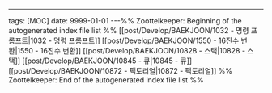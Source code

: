 ---
tags: [MOC]
date: 9999-01-01
---%% Zoottelkeeper: Beginning of the autogenerated index file list  %%
 [[post/Develop/BAEKJOON/1032 - 명령 프롬프트|1032 - 명령 프롬프트]]
 [[post/Develop/BAEKJOON/1550 - 16진수 변환|1550 - 16진수 변환]]
 [[post/Develop/BAEKJOON/10828 - 스택|10828 - 스택]]
 [[post/Develop/BAEKJOON/10845 - 큐|10845 - 큐]]
 [[post/Develop/BAEKJOON/10872 - 팩토리얼|10872 - 팩토리얼]]
%% Zoottelkeeper: End of the autogenerated index file list  %%
